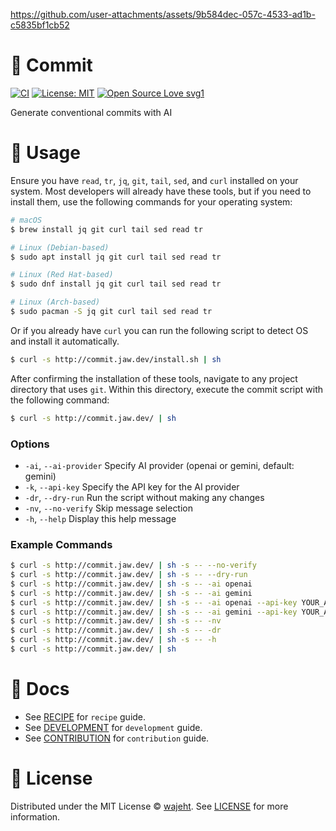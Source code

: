 https://github.com/user-attachments/assets/9b584dec-057c-4533-ad1b-c5835bf1cb52

# 🤖 Commit

[![CI](https://github.com/wajeht/commit/actions/workflows/ci.yml/badge.svg?branch=main)](https://github.com/wajeht/commit/actions/workflows/ci.yml) [![License: MIT](https://img.shields.io/badge/License-MIT-blue.svg)](https://github.com/wajeht/commit/blob/main/LICENSE) [![Open Source Love svg1](https://badges.frapsoft.com/os/v1/open-source.svg?v=103)](https://github.com/wajeht/commit)

Generate conventional commits with AI

# 📖 Usage

Ensure you have `read`, `tr`, `jq`, `git`, `tail`, `sed`, and `curl` installed on your system. Most developers will already have these tools, but if you need to install them, use the following commands for your operating system:

```bash
# macOS
$ brew install jq git curl tail sed read tr

# Linux (Debian-based)
$ sudo apt install jq git curl tail sed read tr

# Linux (Red Hat-based)
$ sudo dnf install jq git curl tail sed read tr

# Linux (Arch-based)
$ sudo pacman -S jq git curl tail sed read tr
```

Or if you already have `curl` you can run the following script to detect OS and install it automatically.

```bash
$ curl -s http://commit.jaw.dev/install.sh | sh
```

After confirming the installation of these tools, navigate to any project directory that uses `git`. Within this directory, execute the commit script with the following command:

```bash
$ curl -s http://commit.jaw.dev/ | sh
```

### Options

- `-ai`, `--ai-provider` Specify AI provider (openai or gemini, default: gemini)
- `-k`, `--api-key` Specify the API key for the AI provider
- `-dr`, `--dry-run` Run the script without making any changes
- `-nv`, `--no-verify` Skip message selection
- `-h`, `--help` Display this help message

### Example Commands

```bash
$ curl -s http://commit.jaw.dev/ | sh -s -- --no-verify
$ curl -s http://commit.jaw.dev/ | sh -s -- --dry-run
$ curl -s http://commit.jaw.dev/ | sh -s -- -ai openai
$ curl -s http://commit.jaw.dev/ | sh -s -- -ai gemini
$ curl -s http://commit.jaw.dev/ | sh -s -- -ai openai --api-key YOUR_API_KEY
$ curl -s http://commit.jaw.dev/ | sh -s -- -ai gemini --api-key YOUR_API_KEY
$ curl -s http://commit.jaw.dev/ | sh -s -- -nv
$ curl -s http://commit.jaw.dev/ | sh -s -- -dr
$ curl -s http://commit.jaw.dev/ | sh -s -- -h
$ curl -s http://commit.jaw.dev/ | sh
```

# 📑 Docs

- See [RECIPE](./docs/recipe.md) for `recipe` guide.
- See [DEVELOPMENT](./docs/development.md) for `development` guide.
- See [CONTRIBUTION](./docs/contribution.md) for `contribution` guide.

# 📜 License

Distributed under the MIT License © [wajeht](https://github.com/wajeht). See [LICENSE](./LICENSE) for more information.
